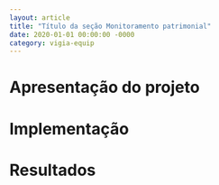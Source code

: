```yaml
---
layout: article
title: "Título da seção Monitoramento patrimonial"
date: 2020-01-01 00:00:00 -0000
category: vigia-equip
---
```


# Apresentação do projeto

# Implementação

# Resultados
